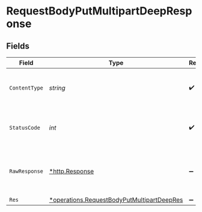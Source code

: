 # RequestBodyPutMultipartDeepResponse


## Fields

| Field                                                                                                          | Type                                                                                                           | Required                                                                                                       | Description                                                                                                    |
| -------------------------------------------------------------------------------------------------------------- | -------------------------------------------------------------------------------------------------------------- | -------------------------------------------------------------------------------------------------------------- | -------------------------------------------------------------------------------------------------------------- |
| `ContentType`                                                                                                  | *string*                                                                                                       | :heavy_check_mark:                                                                                             | HTTP response content type for this operation                                                                  |
| `StatusCode`                                                                                                   | *int*                                                                                                          | :heavy_check_mark:                                                                                             | HTTP response status code for this operation                                                                   |
| `RawResponse`                                                                                                  | [*http.Response](https://pkg.go.dev/net/http#Response)                                                         | :heavy_minus_sign:                                                                                             | Raw HTTP response; suitable for custom response parsing                                                        |
| `Res`                                                                                                          | [*operations.RequestBodyPutMultipartDeepRes](../../../pkg/models/operations/requestbodyputmultipartdeepres.md) | :heavy_minus_sign:                                                                                             | OK                                                                                                             |